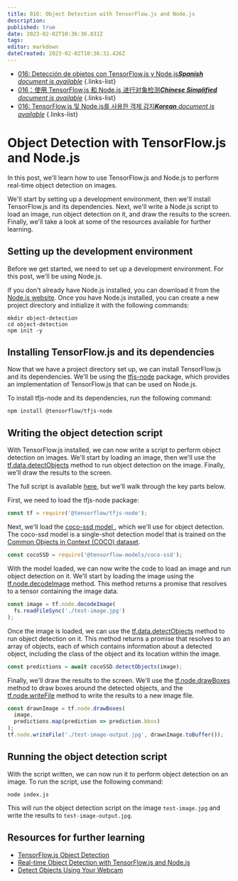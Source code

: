```yaml
---
title: 016: Object Detection with TensorFlow.js and Node.js
description: 
published: true
date: 2023-02-02T10:36:36.831Z
tags: 
editor: markdown
dateCreated: 2023-02-02T10:36:32.426Z
---
```


- [016: Detección de objetos con TensorFlow.js y Node.js***Spanish** document is available*](/es/Knowledge-base/TensorFlow-js/Learning/016-object-detection-with-tensorflow-js-and-node-js)
{.links-list}
- [016：使用 TensorFlow.js 和 Node.js 进行对象检测***Chinese Simplified** document is available*](/zh/Knowledge-base/TensorFlow-js/Learning/016-object-detection-with-tensorflow-js-and-node-js)
{.links-list}
- [016: TensorFlow.js 및 Node.js를 사용한 객체 감지***Korean** document is available*](/ko/Knowledge-base/TensorFlow-js/Learning/016-object-detection-with-tensorflow-js-and-node-js)
{.links-list}


# Object Detection with TensorFlow.js and Node.js

In this post, we'll learn how to use TensorFlow.js and Node.js to perform real-time object detection on images.

We'll start by setting up a development environment, then we'll install TensorFlow.js and its dependencies. Next, we'll write a Node.js script to load an image, run object detection on it, and draw the results to the screen. Finally, we'll take a look at some of the resources available for further learning.

## Setting up the development environment

Before we get started, we need to set up a development environment. For this post, we'll be using Node.js.

If you don't already have Node.js installed, you can download it from the [Node.js website](https://nodejs.org/en/). Once you have Node.js installed, you can create a new project directory and initialize it with the following commands:

```
mkdir object-detection
cd object-detection
npm init -y
```

## Installing TensorFlow.js and its dependencies

Now that we have a project directory set up, we can install TensorFlow.js and its dependencies. We'll be using the [tfjs-node](https://www.npmjs.com/package/@tensorflow/tfjs-node) package, which provides an implementation of TensorFlow.js that can be used on Node.js.

To install tfjs-node and its dependencies, run the following command:

```
npm install @tensorflow/tfjs-node
```

## Writing the object detection script

With TensorFlow.js installed, we can now write a script to perform object detection on images. We'll start by loading an image, then we'll use the [tf.data.detectObjects](https://js.tensorflow.org/api/latest/#tf.data.detectObjects) method to run object detection on the image. Finally, we'll draw the results to the screen.

The full script is available [here](https://github.com/tensorflow/tfjs-models/blob/master/tfjs-models/src/object_detection/index.js), but we'll walk through the key parts below.

First, we need to load the tfjs-node package:

```javascript
const tf = require('@tensorflow/tfjs-node');
```

Next, we'll load the [ coco-ssd model ](https://github.com/tensorflow/tfjs-models/tree/master/tfjs-models/detection), which we'll use for object detection. The coco-ssd model is a single-shot detection model that is trained on the [Common Objects in Context (COCO) dataset](http://cocodataset.org/#home).

```javascript
const cocoSSD = require('@tensorflow-models/coco-ssd');
```

With the model loaded, we can now write the code to load an image and run object detection on it. We'll start by loading the image using the [tf.node.decodeImage](https://js.tensorflow.org/api/latest/#tf.node.decodeImage) method. This method returns a promise that resolves to a tensor containing the image data.

```javascript
const image = tf.node.decodeImage(
  fs.readFileSync('./test-image.jpg')
);
```

Once the image is loaded, we can use the [tf.data.detectObjects](https://js.tensorflow.org/api/latest/#tf.data.detectObjects) method to run object detection on it. This method returns a promise that resolves to an array of objects, each of which contains information about a detected object, including the class of the object and its location within the image.

```javascript
const predictions = await cocoSSD.detectObjects(image);
```

Finally, we'll draw the results to the screen. We'll use the [tf.node.drawBoxes](https://js.tensorflow.org/api/latest/#tf.node.drawBoxes) method to draw boxes around the detected objects, and the [tf.node.writeFile](https://js.tensorflow.org/api/latest/#tf.node.writeFile) method to write the results to a new image file.

```javascript
const drawnImage = tf.node.drawBoxes(
  image,
  predictions.map(prediction => prediction.bbox)
);
tf.node.writeFile('./test-image-output.jpg', drawnImage.toBuffer());
```

## Running the object detection script

With the script written, we can now run it to perform object detection on an image. To run the script, use the following command:

```
node index.js
```

This will run the object detection script on the image `test-image.jpg` and write the results to `test-image-output.jpg`.

## Resources for further learning

- [TensorFlow.js Object Detection](https://js.tensorflow.org/tutorials/object-detection.html)
- [Real-time Object Detection with TensorFlow.js and Node.js](https://www.twilio.com/blog/real-time-object-detection-tensorflow-js-node-js)
- [Detect Objects Using Your Webcam](https://codelabs.developers.google.com/codelabs/tensorflowjs-object-detection/index.html)